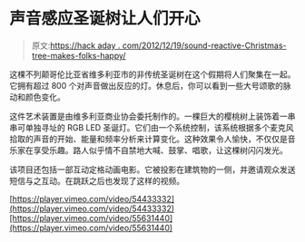 # 声音感应圣诞树让人们开心

> 原文:[https://hack aday . com/2012/12/19/sound-reactive-Christmas-tree-makes-folks-happy/](https://hackaday.com/2012/12/19/sound-reactive-christmas-tree-makes-folks-happy/)

这棵不列颠哥伦比亚省维多利亚市的非传统圣诞树在这个假期将人们聚集在一起。它拥有超过 800 个对声音做出反应的灯。休息后，你可以看到一些大号颂歌的脉动和颜色变化。

这件艺术装置是由维多利亚商业协会委托制作的。一棵巨大的樱桃树上装饰着一串串可单独寻址的 RGB LED 圣诞灯。它们由一个系统控制，该系统根据多个麦克风拾取的声音的开始、能量和频率分析来计算变化。这种效果令人愉快，不仅仅是音乐家在享受乐趣。路人似乎情不自禁地大喊、鼓掌、唱歌，让这棵树闪闪发光。

该项目还包括一部互动定格动画电影。它被投影在建筑物的一侧，并邀请观众发送短信与之互动。在跳跃之后也发现了这样的视频。

[https://player.vimeo.com/video/54433332](https://player.vimeo.com/video/54433332)[https://player.vimeo.com/video/55631440](https://player.vimeo.com/video/55631440)